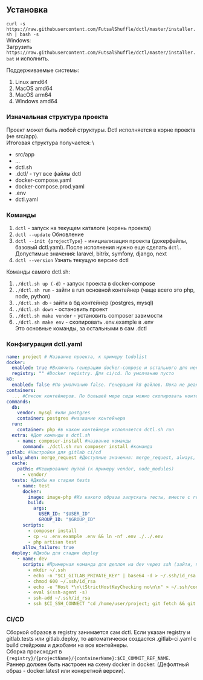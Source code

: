 ## Установка
```curl -s https://raw.githubusercontent.com/FutsalShuffle/dctl/master/installer.sh | bash -s``` \
Windows: \
Загрузить ```https://raw.githubusercontent.com/FutsalShuffle/dctl/master/installer.bat``` и исполнить.

Поддерживаемые системы:
1) Linux amd64
2) MacOS amd64
3) MacOS arm64
4) Windows amd64

### Изначальная структура проекта
Проект может быть любой структуры. Dctl исполняется в корне проекта (не src/app). \
Итоговая структура получается: \
- src/app
- ...
- dctl.sh
- .dctl/ - тут все файлы dctl
- docker-compose.yaml
- docker-compose.prod.yaml
- .env
- dctl.yaml

### Команды
1) ```dctl``` - запуск на текущем каталоге (корень проекта)
2) ```dctl --update``` Обновление
3) ```dctl --init {projectType}``` - инициализация проекта (докерфайлы, базовый dctl.yaml). После исполнения нужно еще сделать ```dctl```. Допустимые значения: laravel, bitrix, symfony, django, next
4) ```dctl --version``` Узнать текущую версию dctl

Команды самого dctl.sh:
1) ```./dctl.sh up (-d)``` - запуск проекта в docker-compose
2) ```./dctl.sh run``` - зайти в run основной контейнер (чаще всего это php, node, python)
3) ```./dctl.sh db``` - зайти в бд контейнер (postgres, mysql)
4) ```./dctl.sh down``` - остановить проект
5) ```./dctl.sh make vendor``` - установить composer завимости
6) ```./dctl.sh make env``` - скопировать .env.example в .env \
   Это основные команды, за остальными в сам .dctl

### Конфигурация dctl.yaml
```yaml
name: project # Название проекта, к примеру todolist
docker:
  enabled: true #Включить генерацию docker-compose и остального для него. По умолчанию true
  registry: "" #Docker registry. Для ci/cd. По умолчанию пусто
k8: 
  enabled: false #По умолчанию false. Генерация k8 файлов. Пока не реализовано до конца.
containers:
  ... #Список контейнеров. По большей мере сюда можно скопировать контент контейнеров из docker-compose.yaml. Повторяет его синтаксис.
commands:
  db:
    vendor: mysql #или postgres
    container: postgres #название контейнера
  run:
    container: php #в каком контейнере исполняется dctl.sh run
  extra: #Доп команды в dctl.sh
    - name: composer-install #название команды
      command: ./dctl.sh run composer install #команда
gitlab: #Настройки для gitlab ci/cd
  only_when: merge_request #Доступные значения: merge_request, always, never, merge_request_master
  cache: 
    paths: #Кеширование путей (к примеру vendor, node_modules)
      - vendor/
  tests: #Джобы на стадии tests
    - name: test
      docker:
        image: image-php #Из какого образа запускать тесты, вместе с registry
        build:
          args:
            USER_ID: "$USER_ID"
            GROUP_ID: "$GROUP_ID"
      scripts:
        - composer install
        - cp -u .env.example .env && ln -nf .env ./../.env
        - php artisan test
      allow_failure: true
  deploy: #Джобы для стадии deploy
    - name: dev
      scripts: #Примерная команда для деплоя на dev через ssh (зайти, переключить ветку на текущий MR, сделать пулл и перезапустить приложение)
        - mkdir ~/.ssh
        - echo -n "$CI_GITLAB_PRIVATE_KEY" | base64 -d > ~/.ssh/id_rsa
        - chmod 600 ~/.ssh/id_rsa
        - echo -e "Host *\n\tStrictHostKeyChecking no\n\n" > ~/.ssh/config
        - eval $(ssh-agent -s)
        - ssh-add ~/.ssh/id_rsa
        - ssh $CI_SSH_CONNECT "cd /home/user/project; git fetch && git checkout $CI_COMMIT_REF_NAME; git pull origin $CI_COMMIT_REF_NAME; sh ./dctl.sh down; sh ./dctl.sh up -d"
```

### CI/CD
Сборкой образов в registry занимается сам dctl. Если указан registry и gitlab.tests или gitlab.deploy, то автоматически создастся .gitlab-ci.yaml с build стейджем и джобами на все контейнеры. \
Сборка происходит в ```{registry}/{projectName}/{containerName}:$CI_COMMIT_REF_NAME```. \
Раннер должен быть настроен на схему docker in docker. (Дефолтный образ - docker:latest или конкретной версии).
